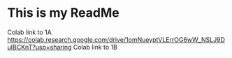 # This is my ReadMe
Colab link to 1A https://colab.research.google.com/drive/1omNueyptVLErrOG6wW_NSLJ9DuIBCKnT?usp=sharing
Colab link to 1B
